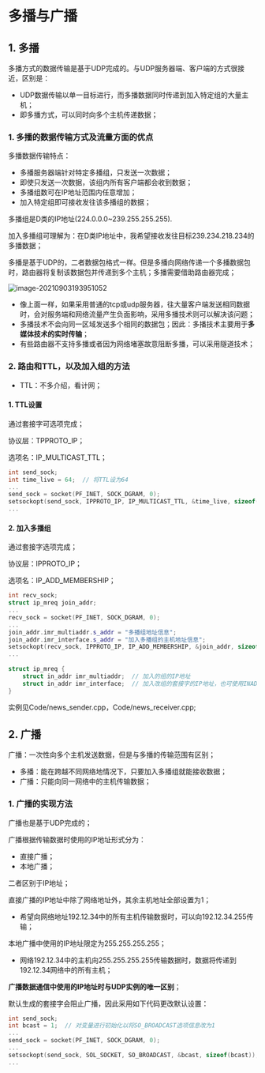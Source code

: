 # 多播与广播

## 1. 多播

多播方式的数据传输是基于UDP完成的。与UDP服务器端、客户端的方式很接近，区别是：

* UDP数据传输以单一目标进行，而多播数据同时传递到加入特定组的大量主机；
* 即多播方式，可以同时向多个主机传递数据；

### 1. 多播的数据传输方式及流量方面的优点

多播数据传输特点：

* 多播服务器端针对特定多播组，只发送一次数据；
* 即使只发送一次数据，该组内所有客户端都会收到数据；
* 多播组数可在IP地址范围内任意增加；
* 加入特定组即可接收发往该多播组的数据；

多播组是D类的IP地址(224.0.0.0~239.255.255.255).

加入多播组可理解为：在D类IP地址中，我希望接收发往目标239.234.218.234的多播数据；

多播是基于UDP的，二者数据包格式一样。但是多播向网络传递一个多播数据包时，路由器将复制该数据包并传递到多个主机；多播需要借助路由器完成；

![image-20210903193951052](https://cdn.jsdelivr.net/gh/hewei-nju/PictureBed@main/img/image-20210903193951052.png)

* 像上面一样，如果采用普通的tcp或udp服务器，往大量客户端发送相同数据时，会对服务端和网络流量产生负面影响，采用多播技术则可以解决该问题；
* 多播技术不会向同一区域发送多个相同的数据包；因此：多播技术主要用于**多媒体技术的实时传输**；
* 有些路由器不支持多播或者因为网络堵塞故意阻断多播，可以采用隧道技术；

### 2. 路由和TTL，以及加入组的方法

* TTL：不多介绍，看计网；

#### 1. TTL设置

通过套接字可选项完成；

协议层：TPPROTO_IP；

选项名：IP_MULTICAST_TTL；

```c++
int send_sock;
int time_live = 64;  // 将TTL设为64
...
send_sock = socket(PF_INET, SOCK_DGRAM, 0);
setsockopt(send_sock, IPPROTO_IP, IP_MULTICAST_TTL, &time_live, sizeof(time_live);
...
```

#### 2. 加入多播组

通过套接字选项完成；

协议层：IPPROTO_IP；

选项名：IP_ADD_MEMBERSHIP；

```c++
int recv_sock;
struct ip_mreq join_addr;
...
recv_sock = socket(PF_INET, SOCK_DGRAM, 0);
...
join_addr.imr_multiaddr.s_addr = "多播组地址信息";
join_addr.imr_interface.s_addr = "加入多播组的主机地址信息";
setsockopt(recv_sock, IPPROTO_IP, IP_ADD_MEMBERSHIP, &join_addr, sizeof(join_addr));
...
    
struct ip_mreq {
    struct in_addr imr_multiaddr;  // 加入的组的IP地址
    struct in_addr imr_interface;  // 加入改组的套接字的IP地址，也可使用INADDR_ANY
}
```

实例见Code/news_sender.cpp，Code/news_receiver.cpp;

## 2. 广播

广播：一次性向多个主机发送数据，但是与多播的传输范围有区别；

* 多播：能在跨越不同网络地情况下，只要加入多播组就能接收数据；
* 广播：只能向同一网络中的主机传输数据；

### 1. 广播的实现方法

广播也是基于UDP完成的；

广播根据传输数据时使用的IP地址形式分为：

* 直接广播；
* 本地广播；

二者区别于IP地址；

直接广播的IP地址中除了网络地址外，其余主机地址全部设置为1；

* 希望向网络地址192.12.34中的所有主机传输数据时，可以向192.12.34.255传输；

本地广播中使用的IP地址限定为255.255.255.255；

* 网络192.12.34中的主机向255.255.255.255传输数据时，数据将传递到192.12.34网络中的所有主机；

**广播数据通信中使用的IP地址时与UDP实例的唯一区别**；

默认生成的套接字会阻止广播，因此采用如下代码更改默认设置：

```c++
int send_sock;
int bcast = 1;  // 对变量进行初始化以将SO_BROADCAST选项信息改为1
...
send_sock = socket(PF_INET, SOCK_DGRAM, 0);
...
setsockopt(send_sock, SOL_SOCKET, SO_BROADCAST, &bcast, sizeof(bcast));
...
```

